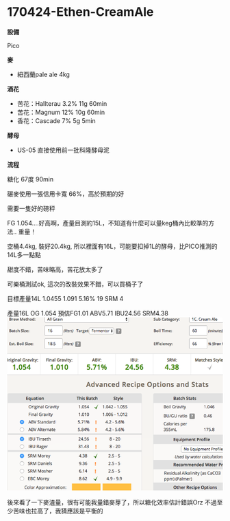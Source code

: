 # 170424-Ethen-CreamAle

**設備**

Pico 

**麥**

* 紐西蘭pale ale 4kg

**酒花**

* 苦花：Hallterau 3.2% 11g 60min
* 苦花：Magnum 12% 10g 60min
* 香花：Cascade 7% 5g 5min

**酵母**

* US-05 直接使用前一批科隆酵母泥

**流程**

糖化 67度 90min

碾麥使用一張信用卡寬 66%，高於預期的好

需要一隻好的磅秤

FG 1.054....好高啊，產量目測約15L，不知道有什麼可以量keg桶內比較準的方法.. 重量！

空桶4.4kg, 裝好20.4kg, 所以裡面有16L，可能要扣掉1L的酵母，比PICO推測的14L多一點點

甜度不錯，苦味略高，苦花放太多了

可樂桶測試ok, 這次的改裝效果不錯，可以買桶子了

目標產量14L 1.0455 1.091 5.16% 19 SRM 4

產量16L OG 1.054 預估FG1.01 ABV5.71 IBU24.56 SRM4.38
![](../img/test41.png)

後來看了一下麥渣量，很有可能我量錯麥芽了，所以糖化效率估計錯誤Orz 不過至少苦味也拉高了，我猜應該是平衡的